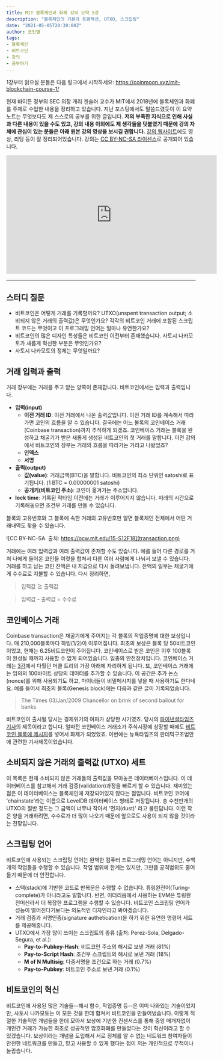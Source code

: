 ```yaml
---
title: MIT 블록체인과 화폐 강의 요약 5강
description: "블록체인의 기본과 트랜젝션, UTXO, 스크립팅"
date: "2021-05-05T20:30:00Z"
author: 코인별
tags: 
- 블록체인
- 비트코인
- 강의
- 공부하기
---
```


1강부터 읽으실 분들은 다음 링크에서 시작하세요: https://coinmoon.xyz/mit-blockchain-course-1/

현재 바이든 정부의 SEC 의장 개리 겐슬러 교수가 MIT에서 2018년에 블록체인과 화폐를 주제로 수업한 내용을 정리하고 있습니다. 지난 포스팅에서도 말씀드렸듯이 이 요약노트는 무엇보다도 제 스스로의 공부를 위한 글입니다. **저의 부족한 지식으로 인해 사실과 다른 내용이 있을 수도 있고, 강의 내용 이외에도 제 생각들을 덧붙였기 때문에 강의 자체에 관심이 있는 분들은 아래 원본 강의 영상을 보시길 권합니다.** [강의 웹사이트](https://ocw.mit.edu/courses/sloan-school-of-management/15-s12-blockchain-and-money-fall-2018/video-lectures/)에도 영상, 리딩 등이 잘 정리되어있습니다. 강의는 [CC BY-NC-SA 라이센스](https://creativecommons.org/licenses/by-nc-sa/4.0/)로 공개되어 있습니다.

<iframe width="560" height="315" src="https://www.youtube.com/embed/zGDTt9Q3vyM" title="YouTube video player" frameborder="0" allow="accelerometer; autoplay; clipboard-write; encrypted-media; gyroscope; picture-in-picture" allowfullscreen></iframe>

---

## 스터디 질문

- 비트코인은 어떻게 거래를 기록할까요? UTXO(unspent transaction output; 소비되지 않은 거래의 출력값)은 무엇인가요? 각각의 비트코인 거래에 포함된 스크립트 코드는 무엇이고 이 프로그래밍 언어는 얼마나 유연한가요?
- 비트코인의 많은 디자인 특성들은 비트코인 이전부터 존재했습니다. 사토시 나카모토가 새롭게 혁신한 부분은 무엇인가요?
- 사토시 나카모토의 정체는 무엇일까요?

## 거래 입력과 출력

거래 장부에는 거래를 주고 받는 양쪽이 존재합니다. 비트코인에서는 입력과 출력입니다. 

- **입력(input)**
  - **이전 거래 ID**: 이전 거래에서 나온 출력값입니다. 이전 거래 ID를 계속해서 따라가면 코인의 흐름을 알 수 있습니다. 결국에는 어느 불록의 코인베이스 거래(Coinbase transaction)까지 추적하게 되겠죠. 코인베이스 거래는 블록을 완성하고 채굴기가 받은 새롭게 생성된 비트코인의 첫 거래를 말합니다. 이전 강의에서 비트코인의 장부는 거래의 흐름을 따라가는 거라고 나왔었죠?
  - **인덱스**
  - **서명**
- **출력(output)**
  - **값(value)**: 거래금액(BTC)을 말합니다. 비트코인의 최소 단위인 satoshi로 표기됩니다. (1 BTC = 0.00000001 satoshi)
  - **공개키(비트코인 주소)**: 코인이 옮겨가는 주소입니다.
- **lock time**: 기록된 락타임 이전에는 거래가 이루어지지 않습니다. 미래의 시간으로 기록해놓으면 조건부 거래를 만들 수 있습니다.

블록의 고유번호와 그 블록에 속한 거래의 고유번호만 알면 블록체인 전체에서 어떤 거래내역도 찾을 수 있습니다. 

![CC BY-NC-SA. 출처: https://ocw.mit.edu/15-S12F18](transaction.png)

거래에는 여러 입력값과 여러 출력값이 존재할 수도 있습니다. 예를 들어 다른 경로를 거쳐 나에게 들어온 코인들 여럿을 합쳐서 다른 여러 사람에게 나눠서 보낼 수 있습니다. 거래를 하고 남는 코인 잔액은 내 지갑으로 다시 돌려보냅니다. 잔액의 일부는 채굴기에게 수수료로 지불할 수 있습니다. 다시 정리하면,

> 입력값 ≧ 출력값

> 입력값 - 출력값 = 수수료

## 코인베이스 거래

Coinbase transaction은 채굴기에게 주어지는 각 블록의 작업증명에 대한 보상입니다. 매 210,000블록마다 하빙(1/2)이 이루어집니다. 최초의 보상은 블록 당 50비트코인이었고, 현재는 6.25비트코인이 주어집니다. 코인베이스로 받은 코인은 이후 100블록이 완성될 때까지 사용할 수 없게 되어있습니다. 일종의 안전장치입니다. 코인베이스 거래는 [3강](mit-blockchain-course-3/)에서 다뤘던 머클 트리의 가장 아래에 자리하게 됩니다. 또, 코인베이스 거래에는 임의의 100바이트 상당의 데이터를 추가할 수 있습니다. 이 공간은 추가 논스(nonce)를 위해 사용되기도 하고, 마이너들이 비밀메시지를 넣을 때 사용하기도 한다네요. 예를 들어서 최초의 블록(Genesis block)에는 다음과 같은 글이 기록되었습니다. 

> The Times 03/Jan/2009 Chancellor on brink of second bailout for banks

비트코인이 출시될 당시는 경제위기의 여파가 상당한 시기였죠. 당시의 [파이낸셜타임즈 기사](https://www.thetimes.co.uk/article/chancellor-alistair-darling-on-brink-of-second-bailout-for-banks-n9l382mn62h)의 제목이라고 합니다. 얼마전 코인베이스 거래소가 주식시장에 상장할 때에도 [비트코인 블록에 메시지](https://decrypt.co/66502/coinbase-secret-message-bitcoin-public-listing)를 넣어서 화제가 되었었죠. 이번에는 뉴욕타임즈의 판데믹구조법안에 관련한 기사제목이었습니다.

## 소비되지 않은 거래의 출력값 (UTXO) 세트

이 목록은 현재 소비되지 않은 거래들의 출력값을 모아놓은 데이터베이스입니다. 이 데이터베이스를 참고해서 거래 검증(validation)과정을 빠르게 할 수 있습니다. 재미있는 점은 이 데이터베이스는 블록체인에 저장되어있지 않다는 점입니다. 비트코인 코어에 'chainstate'라는 이름으로 LevelDB 데이터베이스 형태로 저장됩니다. 총 수천만개의 UTXO의 절반 정도는 그 금액이 너무나 작아서 '먼지(dust)' 라고 불린답니다. 이런 작은 양을 거래하려면, 수수료가 더 많이 나오기 때문에 앞으로도 사용이 되지 않을 것이라는 전망입니다.

## 스크립팅 언어

비트코인에 사용되는 스크립팅 언어는 완벽한 컴퓨터 프로그래밍 언어는 아니지만, 수백개의 작업들을 수행할 수 있습니다. 작업 범위에 한계는 있지만, 그만큼 공격범위도 줄어들기 때문에 더 안전합니다. 

- 스택(stack)에 기반한 코드로 반복문은 수행할 수 없습니다. 튜링완전어(Turing-complete)가 아니라고도 말합니다. 반면, 이더리움에서 사용하는 EVM은 튜링완전머신라서 더 복잡한 프로그램을 수행할 수 있습니다. 비트코인 스크립팅 언어가 성능이 떨어진다기보다는 의도적인 디자인라고 봐야겠습니다.
- 거래 검증과 서명인증(signature authetication)을 하기 위한 유연한 명령어 세트를 제공해줍니다.
- UTXO에서 가장 많이 쓰이는 스크립트의 종류 (출처: Perez-Sola, Delgado-Segura, et al.): 
  - **Pay-to-Pubkey-Hash**: 비트코인 주소의 해시로 보낸 거래 (81%)
  - **Pay-to-Script Hash**: 조건부 스크립트의 해시로 보낸 거래 (18%)
  - **M of N Multisig**: 다중서명을 조건으로 하는 거래 (0.7%)
  - **Pay-to-Pubkey**: 비트코인 주소로 보낸 거래 (0.1%)

## 비트코인의 혁신

비트코인에 사용된 많은 기술들--해시 함수, 작업증명 등--은 이미 나와있는 기술이었지만, 사토시 나카모토는 이 모든 것을 한데 합쳐서 비트코인을 만들어냈습니다. 이렇게 적절한 기술적인 개념들을 한데 모아서 보상에 기반한 컨센서스를 통해 중앙 매개자없이 개인간 거래가 가능한 최초로 성공적인 암호화폐를 만들었다는 것이 헉신이라고 할 수 있겠습니다. 보상이라는 개념을 도입해서 서로 정체를 알 수 없는 네트워크 참여자들이 안전한 네트워크를 만들고, 믿고 사용할 수 있게 했다는 점이 저는 개인적으로 무척이나 놀랍습니다.
 

